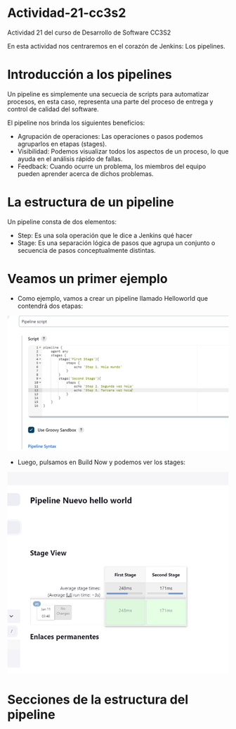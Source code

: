 # Actividad-21-cc3s2
Actividad 21 del curso de Desarrollo de Software CC3S2

En esta actividad nos centraremos en el corazón de Jenkins: Los pipelines.

# Introducción a los pipelines
Un pipeline es simplemente una secuecia de scripts para automatizar procesos, en esta caso, representa una parte del proceso de entrega y control de calidad del software.

El pipeline nos brinda los siguientes beneficios:

- Agrupación de operaciones: Las operaciones o pasos podemos agruparlos en etapas (stages).
- Visibilidad: Podemos visualizar todos los aspectos de un proceso, lo que ayuda en el análisis rápido de fallas.
- Feedback: Cuando ocurre un problema, los miembros del equipo pueden aprender acerca de dichos problemas.

# La estructura de un pipeline
Un pipeline consta de dos elementos:
- Step: Es una sola operación que le dice a Jenkins qué hacer
- Stage: Es una separación lógica de pasos que agrupa un conjunto o secuencia de pasos conceptualmente distintas.

# Veamos un primer ejemplo
- Como ejemplo, vamos a crear un pipeline llamado Helloworld que contendrá dos etapas:

![Alt text](https://raw.githubusercontent.com/ricardoolivaresventura/Actividad-21-cc3s2/main/ac21-helloworld.PNG "")
- Luego, pulsamos en Build Now y podemos ver los stages:

![Alt text](https://raw.githubusercontent.com/ricardoolivaresventura/Actividad-21-cc3s2/main/ac21-helloworld2.PNG "")

# Secciones de la estructura del pipeline
